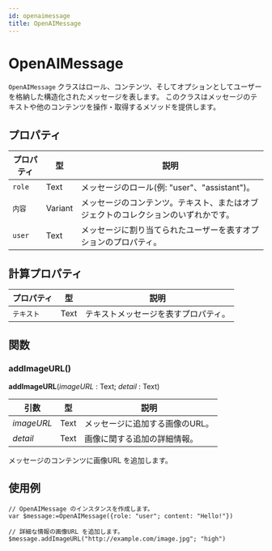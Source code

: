 ```yaml
---
id: openaimessage
title: OpenAIMessage
---
```


# OpenAIMessage

`OpenAIMessage` クラスはロール、コンテンツ、そしてオプションとしてユーザーを格納した構造化されたメッセージを表します。 このクラスはメッセージのテキストや他のコンテンツを操作・取得するメソッドを提供します。

## プロパティ

| プロパティ  | 型       | 説明                                                                   |
| ------ | ------- | -------------------------------------------------------------------- |
| `role` | Text    | メッセージのロール(例: "user"、"assistant")。 |
| `内容`   | Variant | メッセージのコンテンツ。テキスト、またはオブジェクトのコレクションのいずれかです。                            |
| `user` | Text    | メッセージに割り当てられたユーザーを表すオプションのプロパティ。                                     |

## 計算プロパティ

| プロパティ  | 型    | 説明                 |
| ------ | ---- | ------------------ |
| `テキスト` | Text | テキストメッセージを表すプロパティ。 |

## 関数

### addImageURL()

**addImageURL**(*imageURL* : Text; *detail* : Text)

| 引数         | 型    | 説明                |
| ---------- | ---- | ----------------- |
| *imageURL* | Text | メッセージに追加する画像のURL。 |
| *detail*   | Text | 画像に関する追加の詳細情報。    |

メッセージのコンテンツに画像URL を追加します。

## 使用例

```4d
// OpenAIMessage のインスタンスを作成します。
var $message:=OpenAIMessage({role: "user"; content: "Hello!"})

// 詳細な情報の画像URL を追加します。
$message.addImageURL("http://example.com/image.jpg"; "high")
```